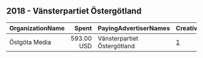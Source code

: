 ## 2018 - Vänsterpartiet Östergötland 
|OrganizationName|Spent|PayingAdvertiserNames|CreativeUrls|Impressions|Genders|AgeBrackets|CountryCodes|BillingAddresses|CandidateBallotInformation|
|:---|---:|:---|:---|---:|:---|:---|:---|:---|:---|
|Östgöta Media|593.00 USD|Vänsterpartiet Östergötland|[1](https://www.snap.com/political-ads/asset/2d0d47929edf48881f5ca3ecb229bf8eebb8c20eb53cd02ad8fdd40ca4d8b9bb?mediaType=mov)|242,727||23-|sweden|"Stohagsgatan 2,Norrköping,60183,SE"||
